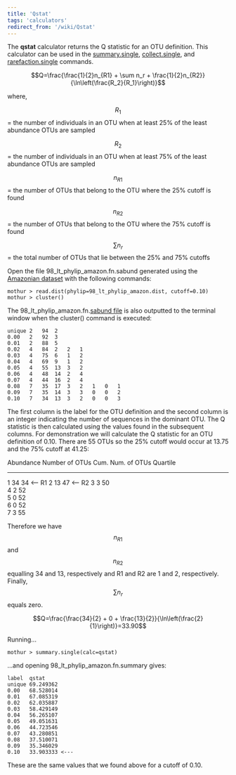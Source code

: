 ```yaml
---
title: 'Qstat'
tags: 'calculators'
redirect_from: '/wiki/Qstat'
---
```

The **qstat** calculator returns the Q statistic for an
OTU definition. This calculator can be used in the
[summary.single](/wiki/summary.single),
[collect.single](/wiki/collect.single), and
[rarefaction.single](/wiki/rarefaction.single) commands.

$$Q=\frac{\frac{1}{2}n_{R1} + \sum n_r + \frac{1}{2}n_{R2}}{\ln\left(\frac{R_2}{R_1}\right)}$$

where,

$$R_1$$ = the number of individuals in an OTU when at least 25% of the
least abundance OTUs are sampled

$$R_2$$ = the number of individuals in an OTU when at least 75% of the
least abundance OTUs are sampled

$$n_{R1}$$ = the number of OTUs that belong to the OTU where the 25%
cutoff is found

$$n_{R2}$$ = the number of OTUs that belong to the OTU where the 75%
cutoff is found

$$\sum n_r$$ = the total number of OTUs that lie between the 25% and 75%
cutoffs

Open the file 98\_lt\_phylip\_amazon.fn.sabund generated using the [
Amazonian dataset](https://mothur.s3.us-east-2.amazonaws.com/wiki/amazondata.zip) with the following
commands:

    mothur > read.dist(phylip=98_lt_phylip_amazon.dist, cutoff=0.10)
    mothur > cluster()

The 98\_lt\_phylip\_amazon.fn.[sabund file](/wiki/sabund_file) is
also outputted to the terminal window when the cluster() command is
executed:

    unique 2   94  2   
    0.00   2   92  3   
    0.01   2   88  5   
    0.02   4   84  2   2   1   
    0.03   4   75  6   1   2   
    0.04   4   69  9   1   2   
    0.05   4   55  13  3   2   
    0.06   4   48  14  2   4   
    0.07   4   44  16  2   4   
    0.08   7   35  17  3   2   1   0   1   
    0.09   7   35  14  3   3   0   0   2   
    0.10   7   34  13  3   2   0   0   3   

The first column is the label for the OTU definition and the second
column is an integer indicating the number of sequences in the dominant
OTU. The Q statistic is then calculated using the values found in the
subsequent columns. For demonstration we will calculate the Q statistic
for an OTU definition of 0.10. There are 55 OTUs so the 25% cutoff would
occur at 13.75 and the 75% cutoff at 41.25:

  Abundance   Number of OTUs   Cum. Num. of OTUs   Quartile
  ----------- ---------------- ------------------- ----------
  1           34               34                  \<\-- R1
  2           13               47                  \<\-- R2
  3           3                50                  
  4           2                52                  
  5           0                52                  
  6           0                52                  
  7           3                55                  

Therefore we have $$n_{R1}$$ and $$n_{R2}$$ equalling 34 and 13,
respectively and R1 and R2 are 1 and 2, respectively. Finally,
$$\sum n_r$$ equals zero.

$$Q=\frac{\frac{34}{2} + 0 + \frac{13}{2}}{\ln\left(\frac{2}{1}\right)}=33.90$$

Running\...

    mothur > summary.single(calc=qstat)

\...and opening 98\_lt\_phylip\_amazon.fn.summary gives:

    label  qstat
    unique 69.249362
    0.00   68.528014
    0.01   67.085319
    0.02   62.035887
    0.03   58.429149
    0.04   56.265107
    0.05   49.051631
    0.06   44.723546
    0.07   43.280851
    0.08   37.510071
    0.09   35.346029
    0.10   33.903333 <---

These are the same values that we found above for a cutoff of 0.10.
